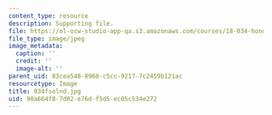 ```yaml
---
content_type: resource
description: Supporting file.
file: https://ol-ocw-studio-app-qa.s3.amazonaws.com/courses/18-034-honors-differential-equations-spring-2004/90a664f87d02e76df5d5ec05c534e272_034fsolnd.jpg
file_type: image/jpeg
image_metadata:
  caption: ''
  credit: ''
  image-alt: ''
parent_uid: 83cea548-8968-c5cc-9217-7c2459b121ac
resourcetype: Image
title: 034fsolnd.jpg
uid: 90a664f8-7d02-e76d-f5d5-ec05c534e272
---
```

